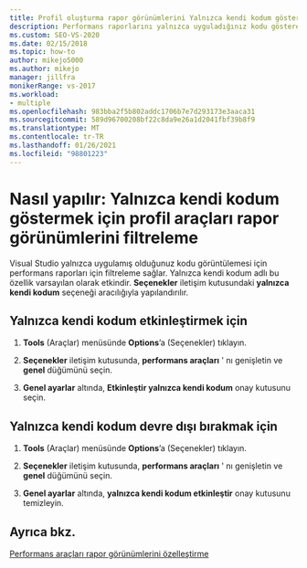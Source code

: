 ```yaml
---
title: Profil oluşturma rapor görünümlerini Yalnızca kendi kodum gösterecek şekilde filtrele
description: Performans raporlarını yalnızca uyguladığınız kodu gösterecek şekilde kısıtlamak için Visual Studio 'nun Yalnızca kendi kodum seçeneğini kullanın (hata ayıklama menüsünden seçenekleri belirleyin).
ms.custom: SEO-VS-2020
ms.date: 02/15/2018
ms.topic: how-to
author: mikejo5000
ms.author: mikejo
manager: jillfra
monikerRange: vs-2017
ms.workload:
- multiple
ms.openlocfilehash: 983bba2f5b802addc1706b7e7d293173e3aaca31
ms.sourcegitcommit: 589d96700208bf22c8da9e26a1d2041fbf39b8f9
ms.translationtype: MT
ms.contentlocale: tr-TR
ms.lasthandoff: 01/26/2021
ms.locfileid: "98801223"
---
```

# <a name="how-to-filter-profiling-tools-report-views-to-display-just-my-code"></a>Nasıl yapılır: Yalnızca kendi kodum göstermek için profil araçları rapor görünümlerini filtreleme

Visual Studio yalnızca uygulamış olduğunuz kodu görüntülemesi için performans raporları için filtreleme sağlar. Yalnızca kendi kodum adlı bu özellik varsayılan olarak etkindir. **Seçenekler** iletişim kutusundaki **yalnızca kendi kodum** seçeneği aracılığıyla yapılandırılır.

## <a name="to-enable-just-my-code"></a>Yalnızca kendi kodum etkinleştirmek için

1. **Tools** (Araçlar) menüsünde **Options**’a (Seçenekler) tıklayın.

2. **Seçenekler** iletişim kutusunda, **performans araçları** ' nı genişletin ve **genel** düğümünü seçin.

3. **Genel ayarlar** altında, **Etkinleştir yalnızca kendi kodum** onay kutusunu seçin.

## <a name="to-disable-just-my-code"></a>Yalnızca kendi kodum devre dışı bırakmak için

1. **Tools** (Araçlar) menüsünde **Options**’a (Seçenekler) tıklayın.

2. **Seçenekler** iletişim kutusunda, **performans araçları** ' nı genişletin ve **genel** düğümünü seçin.

3. **Genel ayarlar** altında, **yalnızca kendi kodum etkinleştir** onay kutusunu temizleyin.

## <a name="see-also"></a>Ayrıca bkz.

[Performans araçları rapor görünümlerini özelleştirme](../profiling/customizing-performance-tools-report-views.md)
